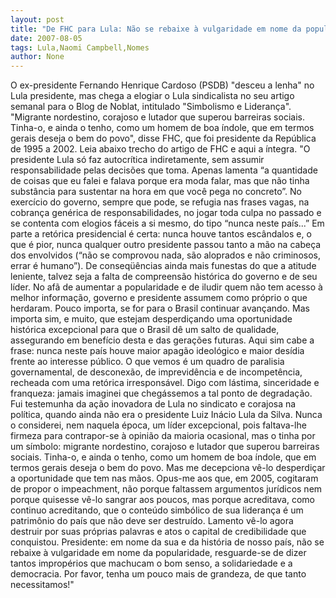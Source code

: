 ```yaml
---
layout: post
title: "De FHC para Lula: Não se rebaixe à vulgaridade em nome da popularidade "
date: 2007-08-05
tags: Lula,Naomi Campbell,Nomes
author: None
---
```

O&nbsp;ex-presidente Fernando Henrique Cardoso (PSDB) &quot;desceu a lenha&quot; no Lula presidente, mas chega a elogiar o Lula sindicalista no seu artigo semanal para o Blog de Noblat, intitulado &quot;Simbolismo e Lideran&ccedil;a&quot;. 
&quot;Migrante nordestino, corajoso e lutador que superou barreiras sociais. Tinha-o, e ainda o tenho, como um homem de boa &iacute;ndole, que em termos gerais deseja o bem do povo&quot;, disse FHC, que foi&nbsp;presidente da Rep&uacute;blica de 1995 a 2002.
Leia abaixo trecho do artigo de FHC e aqui a &iacute;ntegra. 
&quot;O presidente Lula s&oacute; faz autocr&iacute;tica indiretamente, sem assumir responsabilidade pelas decis&otilde;es que toma. Apenas lamenta &ldquo;a quantidade de coisas que eu falei e falava porque era moda falar, mas que n&atilde;o tinha subst&acirc;ncia para sustentar na hora em que voc&ecirc; pega no concreto&rdquo;. No exerc&iacute;cio do governo, sempre que pode, se refugia nas frases vagas, na cobran&ccedil;a gen&eacute;rica de responsabilidades, no jogar toda culpa no passado e se contenta com elogios f&aacute;ceis a si mesmo, do tipo &ldquo;nunca neste pa&iacute;s...&rdquo; Em parte a ret&oacute;rica presidencial &eacute; certa: nunca houve tantos esc&acirc;ndalos e, o que &eacute; pior, nunca qualquer outro presidente passou tanto a m&atilde;o na cabe&ccedil;a dos envolvidos (&ldquo;n&atilde;o se comprovou nada, s&atilde;o aloprados e n&atilde;o criminosos, errar &eacute; humano&rdquo;).
De conseq&uuml;&ecirc;ncias ainda mais funestas do que a atitude leniente, talvez seja a falta de compreens&atilde;o hist&oacute;rica do governo e de seu l&iacute;der. No af&atilde; de aumentar a popularidade e de iludir quem n&atilde;o tem acesso &agrave; melhor informa&ccedil;&atilde;o, governo e presidente assumem como pr&oacute;prio o que herdaram. Pouco importa, se for para o Brasil continuar avan&ccedil;ando. Mas importa sim, e muito, que estejam desperdi&ccedil;ando uma oportunidade hist&oacute;rica excepcional para que o Brasil d&ecirc; um salto de qualidade, assegurando em benef&iacute;cio desta e das gera&ccedil;&otilde;es futuras. Aqui sim cabe a frase: nunca neste pa&iacute;s houve maior apag&atilde;o ideol&oacute;gico e maior des&iacute;dia frente ao interesse p&uacute;blico. O que vemos &eacute; um quadro de paralisia governamental, de desconex&atilde;o, de imprevid&ecirc;ncia e de incompet&ecirc;ncia, recheada com uma ret&oacute;rica irrespons&aacute;vel. 
Digo com l&aacute;stima, sinceridade e franqueza: jamais imaginei que cheg&aacute;ssemos a tal ponto de degrada&ccedil;&atilde;o. Fui testemunha da a&ccedil;&atilde;o inovadora de Lula no sindicato e corajosa na pol&iacute;tica, quando ainda n&atilde;o era o presidente Luiz In&aacute;cio Lula da Silva. Nunca o considerei, nem naquela &eacute;poca, um l&iacute;der excepcional, pois faltava-lhe firmeza para contrapor-se &agrave; opini&atilde;o da maioria ocasional, mas o tinha por um s&iacute;mbolo: migrante nordestino, corajoso e lutador que superou barreiras sociais. Tinha-o, e ainda o tenho, como um homem de boa &iacute;ndole, que em termos gerais deseja o bem do povo. Mas me decepciona v&ecirc;-lo desperdi&ccedil;ar a oportunidade que tem nas m&atilde;os. Opus-me aos que, em 2005, cogitaram de propor o impeachment, n&atilde;o porque faltassem argumentos jur&iacute;dicos nem porque quisesse v&ecirc;-lo sangrar aos poucos, mas porque acreditava, como continuo acreditando, que o conte&uacute;do simb&oacute;lico de sua lideran&ccedil;a &eacute; um patrim&ocirc;nio do pa&iacute;s que n&atilde;o deve ser destru&iacute;do. Lamento v&ecirc;-lo agora destruir por suas pr&oacute;prias palavras e atos o capital de credibilidade que conquistou. 
Presidente: em nome da sua e da hist&oacute;ria de nosso pa&iacute;s, n&atilde;o se rebaixe &agrave; vulgaridade em nome da popularidade, resguarde-se de dizer tantos improp&eacute;rios que machucam o bom senso, a solidariedade e a democracia. Por favor, tenha um pouco mais de grandeza, de que tanto necessitamos!&quot; 